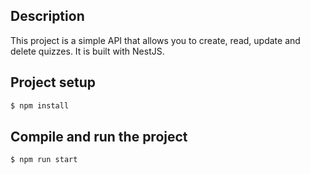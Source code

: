 ## Description

This project is a simple API that allows you to create, read, update and delete quizzes. It is built with NestJS.

## Project setup

```bash
$ npm install
```

## Compile and run the project

```bash
$ npm run start
```
